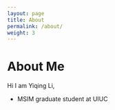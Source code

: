 ```yaml
---
layout: page
title: About
permalink: /about/
weight: 3
---
```


# **About Me**

Hi I am Yiqing Li,<br>

- MSIM graduate student at UIUC

